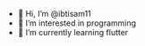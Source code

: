 - 👋 Hi, I’m @ibtisam11
- 👀 I’m interested in programming
- 🌱 I’m currently learning flutter


<!---
ibtisam11/ibtisam11 is a ✨ special ✨ repository because its `README.md` (this file) appears on your GitHub profile.
You can click the Preview link to take a look at your changes.
--->
